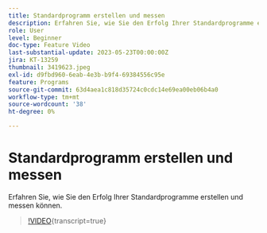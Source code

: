 ```yaml
---
title: Standardprogramm erstellen und messen
description: Erfahren Sie, wie Sie den Erfolg Ihrer Standardprogramme erstellen und messen können.
role: User
level: Beginner
doc-type: Feature Video
last-substantial-update: 2023-05-23T00:00:00Z
jira: KT-13259
thumbnail: 3419623.jpeg
exl-id: d9fbd960-6eab-4e3b-b9f4-69384556c95e
feature: Programs
source-git-commit: 63d4aea1c818d35724c0cdc14e69ea00eb06b4a0
workflow-type: tm+mt
source-wordcount: '38'
ht-degree: 0%

---
```



# Standardprogramm erstellen und messen

Erfahren Sie, wie Sie den Erfolg Ihrer Standardprogramme erstellen und messen können.

>[!VIDEO](https://video.tv.adobe.com/v/3419623/?learn=on){transcript=true}
